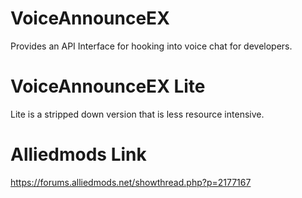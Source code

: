 # VoiceAnnounceEX
Provides an API Interface for hooking into voice chat for developers.

# VoiceAnnounceEX Lite
Lite is a stripped down version that is less resource intensive.

# Alliedmods Link
https://forums.alliedmods.net/showthread.php?p=2177167